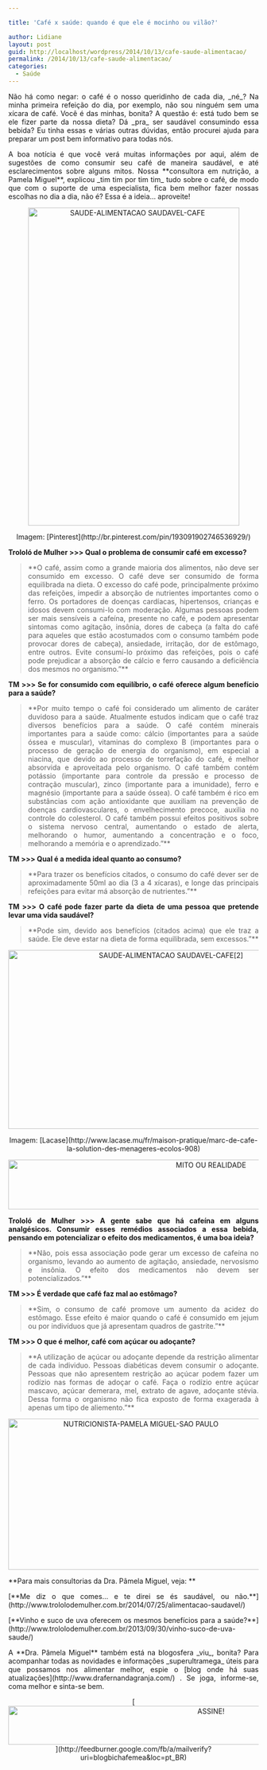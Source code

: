 ```yaml
---

title: 'Café x saúde: quando é que ele é mocinho ou vilão?'

author: Lidiane
layout: post
guid: http://localhost/wordpress/2014/10/13/cafe-saude-alimentacao/
permalink: /2014/10/13/cafe-saude-alimentacao/
categories:
  - Saúde
---
```

<p align="justify">
  Não há como negar: o café é o nosso queridinho de cada dia, _né_? Na minha primeira refeição do dia, por exemplo, não sou ninguém sem uma xícara de café. Você é das minhas, bonita? A questão é: está tudo bem se ele fizer parte da nossa dieta? Dá _pra_ ser saudável consumindo essa bebida? Eu tinha essas e várias outras dúvidas, então procurei ajuda para preparar um post bem informativo para todas nós.
</p>

<p align="justify">
  A boa notícia é que você verá muitas informações por aqui, além de sugestões de como consumir seu café de maneira saudável, e até esclarecimentos sobre alguns mitos. Nossa **consultora em nutrição, a Pamela Miguel**, explicou _tim tim por tim tim_ tudo sobre o café, de modo que com o suporte de uma especialista, fica bem melhor fazer nossas escolhas no dia a dia, não é? Essa é a ideia… aproveite!
</p>

<p align="center">
  <a href="http://www.trololodemulher.com.br/blog/wp-content/uploads/2014/10/SAUDE-ALIMENTACAO-SAUDAVEL-CAFE.jpg"><img class="alignnone size-full wp-image-10485" src="http://www.trololodemulher.com.br/blog/wp-content/uploads/2014/10/SAUDE-ALIMENTACAO-SAUDAVEL-CAFE.jpg" alt="SAUDE-ALIMENTACAO SAUDAVEL-CAFE" width="425" height="640" /></a>
</p>

<p align="center">
  Imagem: [Pinterest](http://br.pinterest.com/pin/193091902746536929/) 
</p>

**Trololó de Mulher >>> Qual o problema de consumir café em excesso?**

> <p align="justify">
>   **O café, assim como a grande maioria dos alimentos, não deve ser consumido em excesso. O café deve ser consumido de forma equilibrada na dieta. O excesso do café pode, principalmente próximo das refeições, impedir a absorção de nutrientes importantes como o ferro. Os portadores de doenças cardíacas, hipertensos, crianças e idosos devem consumi-lo com moderação. Algumas pessoas podem ser mais sensíveis a cafeína, presente no café, e podem apresentar sintomas como agitação, insônia, dores de cabeça (a falta do café para aqueles que estão acostumados com o consumo também pode provocar dores de cabeça), ansiedade, irritação, dor de estômago, entre outros. Evite consumí-lo próximo das refeições, pois o café pode prejudicar a absorção de cálcio e ferro causando a deficiência dos mesmos no organismo.”**
> </p>

<p align="justify">
  <b>TM >>> Se for consumido com equilíbrio, o café oferece algum benefício para a saúde?</b>
</p>

> <p align="justify">
>   **Por muito tempo o café foi considerado um alimento de caráter duvidoso para a saúde. Atualmente estudos indicam que o café traz diversos benefícios para a saúde. O café contém minerais importantes para a saúde como: cálcio (importantes para a saúde óssea e muscular), vitaminas do complexo B (importantes para o processo de geração de energia do organismo), em especial a niacina, que devido ao processo de torrefação do café, é melhor absorvida e aproveitada pelo organismo. O café também contém potássio (importante para controle da pressão e processo de contração muscular), zinco (importante para a imunidade), ferro e magnésio (importante para a saúde óssea). O café também é rico em substâncias com ação antioxidante que auxiliam na prevenção de doenças cardiovasculares, o envelhecimento precoce, auxilia no controle do colesterol. O café também possui efeitos positivos sobre o sistema nervoso central, aumentando o estado de alerta, melhorando o humor, aumentando a concentração e o foco, melhorando a memória e o aprendizado.”**
> </p>

<p align="justify">
  <b>TM >>> Qual é a medida ideal quanto ao consumo?</b>
</p>

> <p align="justify">
>   **Para trazer os benefícios citados, o consumo do café dever ser de aproximadamente 50ml ao dia (3 a 4 xícaras), e longe das principais refeições para evitar má absorção de nutrientes.”**
> </p>

<p align="justify">
  <b>TM >>> O café pode fazer parte da dieta de uma pessoa que pretende levar uma vida saudável?</b>
</p>

> <p align="justify">
>   **Pode sim, devido aos benefícios (citados acima) que ele traz a saúde. Ele deve estar na dieta de forma equilibrada, sem excessos.”**
> </p>

<p align="center">
  <a href="http://www.trololodemulher.com.br/blog/wp-content/uploads/2014/10/SAUDE-ALIMENTACAO-SAUDAVEL-CAFE2.jpg"><img class="alignnone size-full wp-image-10486" src="http://www.trololodemulher.com.br/blog/wp-content/uploads/2014/10/SAUDE-ALIMENTACAO-SAUDAVEL-CAFE2.jpg" alt="SAUDE-ALIMENTACAO SAUDAVEL-CAFE[2]" width="639" height="360" /></a>
</p>

<p align="center">
  Imagem: [Lacase](http://www.lacase.mu/fr/maison-pratique/marc-de-cafe-la-solution-des-menageres-ecolos-908) 
</p>

<p align="center">
  <a href="http://www.trololodemulher.com.br/blog/wp-content/uploads/2014/10/MITO-OU-REALIDADE.png"><img class="alignnone size-full wp-image-10484" src="http://www.trololodemulher.com.br/blog/wp-content/uploads/2014/10/MITO-OU-REALIDADE.png" alt="MITO OU REALIDADE" width="800" height="100" /></a>
</p>

<p align="justify">
  <b>Trololó de Mulher >>> A gente sabe que há cafeína em alguns analgésicos. Consumir esses remédios associados a essa bebida, pensando em potencializar o efeito dos medicamentos, é uma boa ideia?</b>
</p>

> <p align="justify">
>   **Não, pois essa associação pode gerar um excesso de cafeína no organismo, levando ao aumento de agitação, ansiedade, nervosismo e insônia. O efeito dos medicamentos não devem ser potencializados.”**
> </p>

<p align="justify">
  <b>TM >>> É verdade que café faz mal ao estômago?</b>
</p>

> <p align="justify">
>   **Sim, o consumo de café promove um aumento da acidez do estômago. Esse efeito é maior quando o café é consumido em jejum ou por indivíduos que já apresentam quadros de gastrite.”**
> </p>

<p align="justify">
  <b>TM >>> O que é melhor, café com açúcar ou adoçante?</b>
</p>

> <p align="justify">
>   **A utilização de açúcar ou adoçante depende da restrição alimentar de cada individuo. Pessoas diabéticas devem consumir o adoçante. Pessoas que não apresentem restrição ao açúcar podem fazer um rodízio nas formas de adoçar o café. Faça o rodízio entre açúcar mascavo, açúcar demerara, mel, extrato de agave, adoçante stévia. Dessa forma o organismo não fica exposto de forma exagerada à apenas um tipo de aliemento.”**
> </p>

<p align="center">
  <a href="http://www.trololodemulher.com.br/blog/wp-content/uploads/2013/09/NUTRICIONISTA-PAMELA-MIGUEL-SAO-PAULO.png"><img class="alignnone size-full wp-image-9797" src="http://www.trololodemulher.com.br/blog/wp-content/uploads/2013/09/NUTRICIONISTA-PAMELA-MIGUEL-SAO-PAULO.png" alt="NUTRICIONISTA-PAMELA MIGUEL-SAO PAULO" width="518" height="304" /></a>
</p>

<p align="justify">
  **Para mais consultorias da Dra. Pâmela Miguel, veja: **
</p>

<p align="justify">
  [**Me diz o que comes… e te direi se és saudável, ou não.**](http://www.trololodemulher.com.br/2014/07/25/alimentacao-saudavel/) 
</p>

<p align="justify">
  [**Vinho e suco de uva oferecem os mesmos benefícios para a saúde?**](http://www.trololodemulher.com.br/2013/09/30/vinho-suco-de-uva-saude/) 
</p>

<p align="justify">
  A **Dra. Pâmela Miguel** também está na blogosfera _viu_, bonita? Para acompanhar todas as novidades e informações _superultramega_ úteis para que possamos nos alimentar melhor, espie o [blog onde há suas atualizações](http://www.drafernandagranja.com/) . Se joga, informe-se, coma melhor e sinta-se bem.
</p>

<p align="center">
  [<img class="alignnone size-full wp-image-10439" src="http://www.trololodemulher.com.br/blog/wp-content/uploads/2014/09/ASSINE.png" alt="ASSINE!" width="800" height="78" />](http://feedburner.google.com/fb/a/mailverify?uri=blogbichafemea&loc=pt_BR) 
</p>

<p align="center">